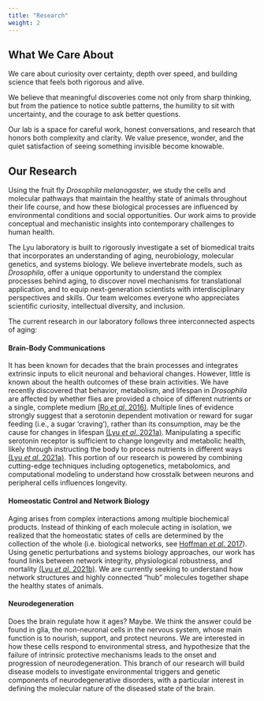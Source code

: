 ```yaml
---
title: "Research"
weight: 2
---
```


## What We Care About

We care about curiosity over certainty, depth over speed, and building science that feels both rigorous and alive.

We believe that meaningful discoveries come not only from sharp thinking, but from the patience to notice subtle patterns, the humility to sit with uncertainty, and the courage to ask better questions.

Our lab is a space for careful work, honest conversations, and research that honors both complexity and clarity. We value presence, wonder, and the quiet satisfaction of seeing something invisible become knowable.

## Our Research

Using the fruit fly *Drosophila melanogaster*, we study the cells and molecular pathways that maintain the healthy state of animals throughout their life course, and how these biological processes are influenced by environmental conditions and social opportunities. Our work aims to provide conceptual and mechanistic insights into contemporary challenges to human health.

The Lyu laboratory is built to rigorously investigate a set of biomedical traits that incorporates an understanding of aging, neurobiology, molecular genetics, and systems biology. We believe invertebrate models, such as *Drosophila*, offer a unique opportunity to understand the complex processes behind aging, to discover novel mechanisms for translational application, and to equip next-generation scientists with interdisciplinary perspectives and skills. Our team welcomes everyone who appreciates scientific curiosity, intellectual diversity, and inclusion.

The current research in our laboratory follows three interconnected aspects of aging:

#### Brain-Body Communications

It has been known for decades that the brain processes and integrates extrinsic inputs to elicit neuronal and behavioral changes. However, little is known about the health outcomes of these brain activities. We have recently discovered that behavior, metabolism, and lifespan in *Drosophila* are affected by whether flies are provided a choice of different nutrients or a single, complete medium [(Ro *et al*. 2016)](https://elifesciences.org/articles/16843). Multiple lines of evidence strongly suggest that a serotonin dependent motivation or reward for sugar feeding (i.e., a sugar ‘craving’), rather than its consumption, may be the cause for changes in lifespan [(Lyu *et al*. 2021a)](https://elifesciences.org/articles/59399). Manipulating a specific serotonin receptor is sufficient to change longevity and metabolic health, likely through instructing the body to process nutrients in different ways [(Lyu *et al*. 2021a)](https://elifesciences.org/articles/59399). This portion of our research is powered by combining cutting-edge techniques including optogenetics, metabolomics, and computational modeling to understand how crosstalk between neurons and peripheral cells influences longevity.

#### Homeostatic Control and Network Biology

Aging arises from complex interactions among multiple biochemical products. Instead of thinking of each molecule acting in isolation, we realized that the homeostatic states of cells are determined by the collection of the whole (i.e. biological networks, see [Hoffman *et al*. 2017](https://portlandpress.com/essaysbiochem/article-abstract/61/3/379/78415/Proteomics-and-metabolomics-in-ageing-research?redirectedFrom=fulltext)). Using genetic perturbations and systems biology approaches, our work has found links between network integrity, physiological robustness, and mortality [(Lyu *et al*. 2021b)](https://www.nature.com/articles/s42003-021-02260-5). We are currently seeking to understand how network structures and highly connected “hub” molecules together shape the healthy states of animals.

#### Neurodegeneration

Does the brain regulate how it ages? Maybe. We think the answer could be found in glia, the non-neuronal cells in the nervous system, whose main function is to nourish, support, and protect neurons. We are interested in how these cells respond to environmental stress, and hypothesize that the failure of intrinsic protective mechanisms leads to the onset and progression of neurodegeneration. This branch of our research will build disease models to investigate environmental triggers and genetic components of neurodegenerative disorders, with a particular interest in defining the molecular nature of the diseased state of the brain.
